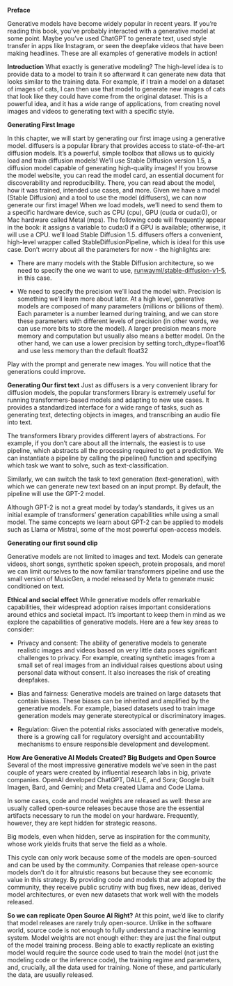**Preface**

Generative models have become widely popular in recent years. If you’re reading this book, you’ve probably interacted with a generative model at some point. Maybe you’ve used ChatGPT to generate text, used style transfer in apps like Instagram, or seen the deepfake videos that have been making headlines. These are all examples of generative models in action!

**Introduction**
What exactly is generative modeling? The high-level idea is to provide data to a model to train it so afterward it can generate new data that looks similar to the training data. For example, if I train a model on a dataset of images of cats, I can then use that model to generate new images of cats that look like they could have come from the original dataset. This is a powerful idea, and it has a wide range of applications, from creating novel images and videos to generating text with a specific style.

**Generating First Image**
 
 In this chapter, we will start by generating our first image using a generative model.
 diffusers is a popular library that provides access to state-of-the-art diffusion models. It’s a powerful, simple toolbox that allows us to quickly load and train diffusion models!
 We’ll use Stable Diffusion version 1.5, a diffusion model capable of generating high-quality images! If you browse the model website, you can read the model card, an essential document for discoverability and reproducibility. There, you can read about the model, how it was trained, intended use cases, and more.
 Given we have a model (Stable Diffusion) and a tool to use the model (diffusers), we can now generate our first image! When we load models, we’ll need to send them to a specific hardware device, such as CPU (cpu), GPU (cuda or cuda:0), or Mac hardware called Metal (mps). The following code will frequently appear in the book: it assigns a variable to cuda:0 if a GPU is available; otherwise, it will use a CPU.
 we’ll load Stable Diffusion 1.5. diffusers offers a convenient, high-level wrapper called StableDiffusionPipeline, which is ideal for this use case. Don’t worry about all the parameters for now - the highlights are:

- There are many models with the Stable Diffusion architecture, so we need to specify the one we want to use, [runwayml/stable-diffusion-v1-5](https://huggingface.co/runwayml/stable-diffusion-v1-5), in this case.

- We need to specify the precision we’ll load the model with. Precision is something we’ll learn more about later. At a high level, generative models are composed of many parameters (millions or billions of them). Each parameter is a number learned during training, and we can store these parameters with different levels of precision (in other words, we can use more bits to store the model). A larger precision means more memory and computation but usually also means a better model. On the other hand, we can use a lower precision by setting torch_dtype=float16 and use less memory than the default float32

Play with the prompt and generate new images.
You will notice that the generations could improve.

**Generating Our first text**
Just as diffusers is a very convenient library for diffusion models, the popular transformers library is extremely useful for running transformers-based models and adapting to new use cases. It provides a standardized interface for a wide range of tasks, such as generating text, detecting objects in images, and transcribing an audio file into text.

The transformers library provides different layers of abstractions. For example, if you don’t care about all the internals, the easiest is to use pipeline, which abstracts all the processing required to get a prediction. We can instantiate a pipeline by calling the pipeline() function and specifying which task we want to solve, such as text-classification.

Similarly, we can switch the task to text generation (text-generation), with which we can generate new text based on an input prompt. By default, the pipeline will use the GPT-2 model.

Although GPT-2 is not a great model by today’s standards, it gives us an initial example of transformers’ generation capabilities while using a small model. The same concepts we learn about GPT-2 can be applied to models such as Llama or Mistral, some of the most powerful open-access models.

**Generating our first sound clip**

Generative models are not limited to images and text. Models can generate videos, short songs, synthetic spoken speech, protein proposals, and more!
we can limit ourselves to the now familiar transformers pipeline and use the small version of MusicGen, a model released by Meta to generate music conditioned on text.

**Ethical and social effect**
While generative models offer remarkable capabilities, their widespread adoption raises important considerations around ethics and societal impact. It’s important to keep them in mind as we explore the capabilities of generative models. Here are a few key areas to consider:

- Privacy and consent: The ability of generative models to generate realistic images and videos based on very little data poses significant challenges to privacy. For example, creating synthetic images from a small set of real images from an individual raises questions about using personal data without consent. It also increases the risk of creating deepfakes.

- Bias and fairness: Generative models are trained on large datasets that contain biases. These biases can be inherited and amplified by the generative models. For example, biased datasets used to train image generation models may generate stereotypical or discriminatory images.

- Regulation: Given the potential risks associated with generative models, there is a growing call for regulatory oversight and accountability mechanisms to ensure responsible development and development. 

**How Are Generative AI Models Created? Big Budgets and Open Source**
Several of the most impressive generative models we’ve seen in the past couple of years were created by influential research labs in big, private companies. OpenAI developed ChatGPT, DALL·E, and Sora; Google built Imagen, Bard, and Gemini; and Meta created Llama and Code Llama.

In some cases, code and model weights are released as well: these are usually called open-source releases because those are the essential artifacts necessary to run the model on your hardware. Frequently, however, they are kept hidden for strategic reasons.

Big models, even when hidden, serve as inspiration for the community, whose work yields fruits that serve the field as a whole.

This cycle can only work because some of the models are open-sourced and can be used by the community. Companies that release open-source models don’t do it for altruistic reasons but because they see economic value in this strategy. By providing code and models that are adopted by the community, they receive public scrutiny with bug fixes, new ideas, derived model architectures, or even new datasets that work well with the models released.

**So we can replicate Open Source AI Right?**
At this point, we’d like to clarify that model releases are rarely truly open-source. Unlike in the software world, source code is not enough to fully understand a machine learning system. Model weights are not enough either: they are just the final output of the model training process. Being able to exactly replicate an existing model would require the source code used to train the model (not just the modeling code or the inference code), the training regime and parameters, and, crucially, all the data used for training. None of these, and particularly the data, are usually released.

